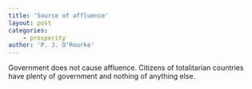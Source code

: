 ```yaml
---
title: 'Source of affluence'
layout: post
categories:
    - prosperity
author: 'P. J. O’Rourke'
---
```


Government does not cause affluence. Citizens of totalitarian countries have plenty of government and nothing of anything else.